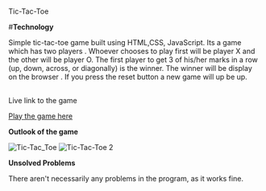 #
Tic-Tac-Toe

#**Technology**

Simple tic-tac-toe game built using HTML,CSS, JavaScript.
Its a game which has two players .
Whoever chooses to play first will be player X and the other will be player O.
The first player to get 3 of his/her marks in a row (up, down, across, or diagonally) is the winner.
The winner will be display on the browser .
If you press the reset button a new game will up be up.










##
Live link to the game 

[Play the game here]( https://kavithachunduri.github.io/TICTACTOE)

**Outlook of the game**

![Tic-Tac_Toe](https://user-images.githubusercontent.com/105738289/175797015-f2b2d9cd-18f5-4c97-a918-61f9f7d1bdb0.png)
![Tic-Tac-Toe 2](https://user-images.githubusercontent.com/105738289/175797016-aa2efe11-8247-43e5-af30-c8da764ebbd1.png)


**Unsolved Problems**

There aren't necessarily any problems in the program, as it works fine.

